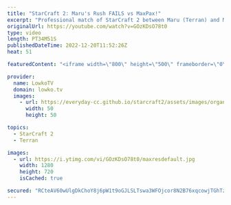 ```yaml
---
title: "StarCraft 2: Maru's Rush FAILS vs MaxPax!"
excerpt: "Professional match of StarCraft 2 between Maru (Terran) and MaxPax (Protoss). This game starts off with a little bit of cheese, but quickly transitions towards a laid back macro match where Maru is trying to turtle his way out of his bad early game.  Support my work on Patreon: https://www.patreon.com/lowkotv"
originalUrl: https://youtube.com/watch?v=GOzKDsO78t0
type: video
length: PT34M51S
publishedDateTime: 2022-12-20T11:52:26Z
heat: 51

featuredContent: "<iframe width=\"800\" height=\"500\" frameborder=\"0\" src=\"https://www.youtube.com/embed/GOzKDsO78t0\" allow=\"accelerometer; autoplay; encrypted-media; gyroscope; picture-in-picture\" allowfullscreen></iframe>"

provider:
  name: LowkoTV
  domain: lowko.tv
  images:
    - url: https://everyday-cc.github.io/starcraft2/assets/images/organizations/lowko.tv-50x50.jpg
      width: 50
      height: 50

topics:
  - StarCraft 2
  - Terran

images:
  - url: https://i.ytimg.com/vi/GOzKDsO78t0/maxresdefault.jpg
    width: 1280
    height: 720
    isCached: true

secured: "RCteAV60wUlgDkChoY8j6pW1t9oGJLSLTswa3WFOjcor8N2B76xqcowjTGhTz33JGGYxJZl6dGU7oE8edOzZP3INy2ZEMCfVIdjusmZwzRulU+UMnC9nAsZnWJmrfesxTvTQ44UUB2ZsHyBOng0Wp4PnuthmHohdthMsPdzIFO1xHRooPUTgwh2pI3fdjkXCzA6YFLMLO/mOQi3ms7+llsu8mrh7MzYlXfSDhBw61XrMdb3x27jO6lEqKpOJXk12ZBW+C+X929IvkDyPD3velZf8NTLEPq02eVANYfN2j9rB+ieqKVKfAojNuBdqYWHI457h/SI73kMflegHKC4R31Fj5Ol/+pyYf6Tg7DOW2d2znDN/3dnV/GSynecpiTN5oL3rXIcgbc1TWZs4NPYLJQtC4r7aEpQPLFeU5fZyPrw=;rg5yLexvZbuqAHPe4fe6Qg=="
---
```


